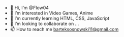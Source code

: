 - 👋 Hi, I’m @Flow04
- 👀 I’m interested in Video Games, Anime
- 🌱 I’m currently learning HTML, CSS, JavaScript
- 💞️ I’m looking to collaborate on ...
- 📫 How to reach me barteksosnowski11@gmail.com

<!---
Flow04/Flow04 is a ✨ special ✨ repository because its `README.md` (this file) appears on your GitHub profile.
You can click the Preview link to take a look at your changes.
--->
